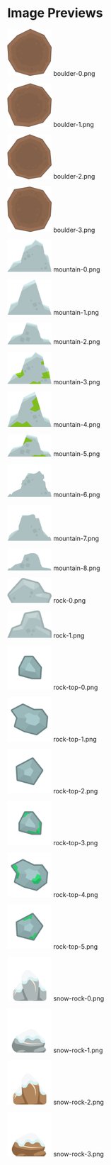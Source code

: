 # Image Previews

<img src="boulder-0.png" width="100" /> boulder-0.png<br>

<img src="boulder-1.png" width="100" /> boulder-1.png<br>

<img src="boulder-2.png" width="100" /> boulder-2.png<br>

<img src="boulder-3.png" width="100" /> boulder-3.png<br>

<img src="mountain-0.png" width="100" /> mountain-0.png<br>

<img src="mountain-1.png" width="100" /> mountain-1.png<br>

<img src="mountain-2.png" width="100" /> mountain-2.png<br>

<img src="mountain-3.png" width="100" /> mountain-3.png<br>

<img src="mountain-4.png" width="100" /> mountain-4.png<br>

<img src="mountain-5.png" width="100" /> mountain-5.png<br>

<img src="mountain-6.png" width="100" /> mountain-6.png<br>

<img src="mountain-7.png" width="100" /> mountain-7.png<br>

<img src="mountain-8.png" width="100" /> mountain-8.png<br>

<img src="rock-0.png" width="100" /> rock-0.png<br>

<img src="rock-1.png" width="100" /> rock-1.png<br>

<img src="rock-top-0.png" width="100" /> rock-top-0.png<br>

<img src="rock-top-1.png" width="100" /> rock-top-1.png<br>

<img src="rock-top-2.png" width="100" /> rock-top-2.png<br>

<img src="rock-top-3.png" width="100" /> rock-top-3.png<br>

<img src="rock-top-4.png" width="100" /> rock-top-4.png<br>

<img src="rock-top-5.png" width="100" /> rock-top-5.png<br>

<img src="snow-rock-0.png" width="100" /> snow-rock-0.png<br>

<img src="snow-rock-1.png" width="100" /> snow-rock-1.png<br>

<img src="snow-rock-2.png" width="100" /> snow-rock-2.png<br>

<img src="snow-rock-3.png" width="100" /> snow-rock-3.png<br>

